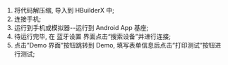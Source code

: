 1. 将代码解压缩, 导入到 HBuilderX 中;
2. 连接手机;
3. 运行到手机或模拟器--运行到 Android App 基座;
4. 待运行完毕, 在 蓝牙设置 界面点击“搜索设备”并进行连接;
5. 点击”Demo 界面”按钮跳转到 Demo, 填写表单信息后点击”打印测试”按钮进行测试;
